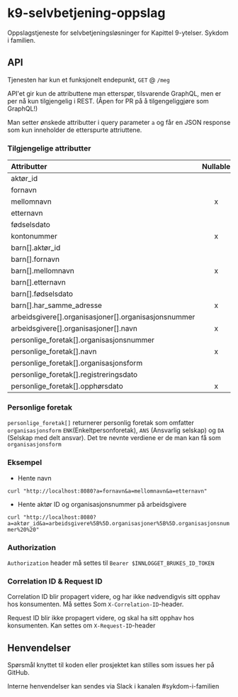 # k9-selvbetjening-oppslag
Oppslagstjeneste for selvbetjeningsløsninger for Kapittel 9-ytelser. Sykdom i familien.

## API
Tjenesten har kun et funksjonelt endepunkt, `GET` @ `/meg`

API'et gir kun de attributtene man etterspør, tilsvarende GraphQL, men er per nå kun tilgjengelig i REST. (Åpen for PR på å tilgengeliggjøre som GraphQL!)

Man setter ønskede attributter i query parameter `a` og får en JSON response som kun inneholder de etterspurte attriuttene.

### Tilgjengelige attributter

| Attributter                                                           | Nullable  |
|:----------------------------------------------------------------------|:---------:|
| aktør_id                                                              |           |
| fornavn                                                               |           |
| mellomnavn                                                            | x         |
| etternavn                                                             |           |
| fødselsdato                                                           |           |
| kontonummer                                                           | x         |
| barn[].aktør_id                                                       |           |
| barn[].fornavn                                                        |           |
| barn[].mellomnavn                                                     | x         |
| barn[].etternavn                                                      |           |
| barn[].fødselsdato                                                    |           |
| barn[].har_samme_adresse                                              | x         |
| arbeidsgivere[].organisasjoner[].organisasjonsnummer                  |           |
| arbeidsgivere[].organisasjoner[].navn                                 | x         |
| personlige_foretak[].organisasjonsnummer                              |           |
| personlige_foretak[].navn                                             | x         |
| personlige_foretak[].organisasjonsform                                |           |
| personlige_foretak[].registreringsdato                                |           |
| personlige_foretak[].opphørsdato                                      | x         |

### Personlige foretak
`personlige_foretak[]` returnerer personlig foretak som omfatter `organisasjonsform` `ENK`(Enkeltpersonforetak),  `ANS` (Ansvarlig selskap)  og `DA` (Selskap med delt ansvar).
Det tre nevnte verdiene er de man kan få som `organisasjonsform`

### Eksempel

- Hente navn

`curl "http://localhost:8080?a=fornavn&a=mellomnavn&a=etternavn"`

- Hente aktør ID og organisasjonsnummer på arbeidsgivere

`curl "http://localhost:8080?a=aktør_id&a=arbeidsgivere%5B%5D.organisasjoner%5B%5D.organisasjonsnummer%20%20"`


### Authorization
`Authorization` header må settes til `Bearer $INNLOGGET_BRUKES_ID_TOKEN` 

### Correlation ID & Request ID
Correlation ID blir propagert videre, og har ikke nødvendigvis sitt opphav hos konsumenten. Må settes Som `X-Correlation-ID`-header.

Request ID blir ikke propagert videre, og skal ha sitt opphav hos konsumenten. Kan settes om `X-Request-ID`-header

## Henvendelser
Spørsmål knyttet til koden eller prosjektet kan stilles som issues her på GitHub.

Interne henvendelser kan sendes via Slack i kanalen #sykdom-i-familien
